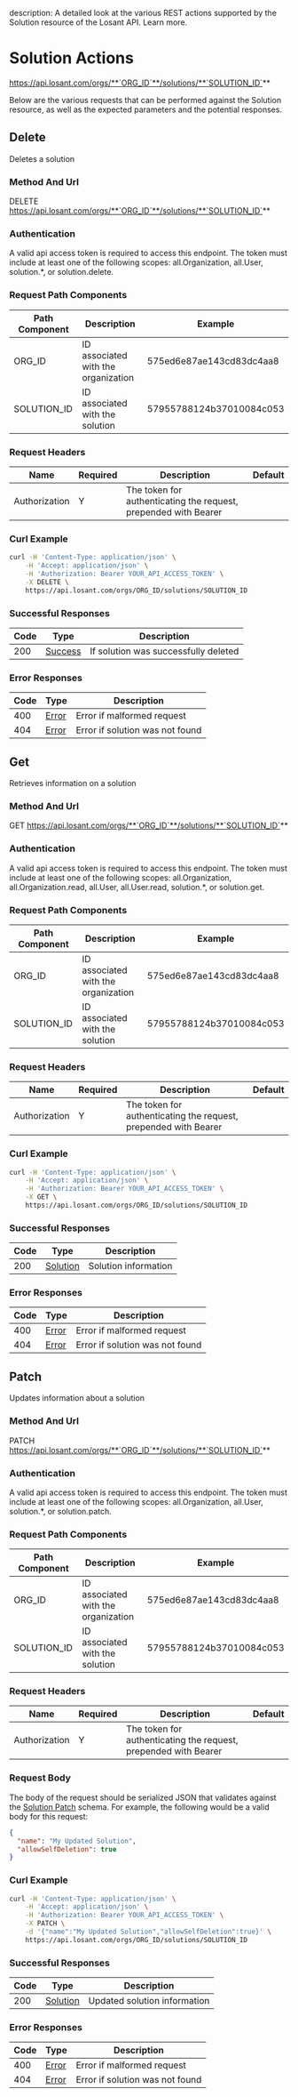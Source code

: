 description: A detailed look at the various REST actions supported by the Solution resource of the Losant API. Learn more.

# Solution Actions

https://api.losant.com/orgs/**`ORG_ID`**/solutions/**`SOLUTION_ID`**

Below are the various requests that can be performed against the
Solution resource, as well as the expected
parameters and the potential responses.

## Delete

Deletes a solution

### Method And Url <a name="delete-method-url"></a>

DELETE https://api.losant.com/orgs/**`ORG_ID`**/solutions/**`SOLUTION_ID`**

### Authentication <a name="delete-authentication"></a>

A valid api access token is required to access this endpoint. The token must
include at least one of the following scopes:
all.Organization, all.User, solution.*, or solution.delete.

### Request Path Components <a name="delete-path-components"></a>

| Path Component | Description | Example |
| -------------- | ----------- | ------- |
| ORG_ID | ID associated with the organization | 575ed6e87ae143cd83dc4aa8 |
| SOLUTION_ID | ID associated with the solution | 57955788124b37010084c053 |

### Request Headers <a name="delete-headers"></a>

| Name | Required | Description | Default |
| ---- | -------- | ----------- | ------- |
| Authorization | Y | The token for authenticating the request, prepended with Bearer | |

### Curl Example <a name="delete-curl-example"></a>

```bash
curl -H 'Content-Type: application/json' \
    -H 'Accept: application/json' \
    -H 'Authorization: Bearer YOUR_API_ACCESS_TOKEN' \
    -X DELETE \
    https://api.losant.com/orgs/ORG_ID/solutions/SOLUTION_ID
```

### Successful Responses <a name="delete-successful-responses"></a>

| Code | Type | Description |
| ---- | ---- | ----------- |
| 200 | [Success](schemas.md#success) | If solution was successfully deleted |

### Error Responses <a name="delete-error-responses"></a>

| Code | Type | Description |
| ---- | ---- | ----------- |
| 400 | [Error](schemas.md#error) | Error if malformed request |
| 404 | [Error](schemas.md#error) | Error if solution was not found |

## Get

Retrieves information on a solution

### Method And Url <a name="get-method-url"></a>

GET https://api.losant.com/orgs/**`ORG_ID`**/solutions/**`SOLUTION_ID`**

### Authentication <a name="get-authentication"></a>

A valid api access token is required to access this endpoint. The token must
include at least one of the following scopes:
all.Organization, all.Organization.read, all.User, all.User.read, solution.*, or solution.get.

### Request Path Components <a name="get-path-components"></a>

| Path Component | Description | Example |
| -------------- | ----------- | ------- |
| ORG_ID | ID associated with the organization | 575ed6e87ae143cd83dc4aa8 |
| SOLUTION_ID | ID associated with the solution | 57955788124b37010084c053 |

### Request Headers <a name="get-headers"></a>

| Name | Required | Description | Default |
| ---- | -------- | ----------- | ------- |
| Authorization | Y | The token for authenticating the request, prepended with Bearer | |

### Curl Example <a name="get-curl-example"></a>

```bash
curl -H 'Content-Type: application/json' \
    -H 'Accept: application/json' \
    -H 'Authorization: Bearer YOUR_API_ACCESS_TOKEN' \
    -X GET \
    https://api.losant.com/orgs/ORG_ID/solutions/SOLUTION_ID
```

### Successful Responses <a name="get-successful-responses"></a>

| Code | Type | Description |
| ---- | ---- | ----------- |
| 200 | [Solution](schemas.md#solution) | Solution information |

### Error Responses <a name="get-error-responses"></a>

| Code | Type | Description |
| ---- | ---- | ----------- |
| 400 | [Error](schemas.md#error) | Error if malformed request |
| 404 | [Error](schemas.md#error) | Error if solution was not found |

## Patch

Updates information about a solution

### Method And Url <a name="patch-method-url"></a>

PATCH https://api.losant.com/orgs/**`ORG_ID`**/solutions/**`SOLUTION_ID`**

### Authentication <a name="patch-authentication"></a>

A valid api access token is required to access this endpoint. The token must
include at least one of the following scopes:
all.Organization, all.User, solution.*, or solution.patch.

### Request Path Components <a name="patch-path-components"></a>

| Path Component | Description | Example |
| -------------- | ----------- | ------- |
| ORG_ID | ID associated with the organization | 575ed6e87ae143cd83dc4aa8 |
| SOLUTION_ID | ID associated with the solution | 57955788124b37010084c053 |

### Request Headers <a name="patch-headers"></a>

| Name | Required | Description | Default |
| ---- | -------- | ----------- | ------- |
| Authorization | Y | The token for authenticating the request, prepended with Bearer | |

### Request Body <a name="patch-body"></a>

The body of the request should be serialized JSON that validates against
the [Solution Patch](schemas.md#solution-patch) schema. For example, the following would be a
valid body for this request:

```json
{
  "name": "My Updated Solution",
  "allowSelfDeletion": true
}
```

### Curl Example <a name="patch-curl-example"></a>

```bash
curl -H 'Content-Type: application/json' \
    -H 'Accept: application/json' \
    -H 'Authorization: Bearer YOUR_API_ACCESS_TOKEN' \
    -X PATCH \
    -d '{"name":"My Updated Solution","allowSelfDeletion":true}' \
    https://api.losant.com/orgs/ORG_ID/solutions/SOLUTION_ID
```

### Successful Responses <a name="patch-successful-responses"></a>

| Code | Type | Description |
| ---- | ---- | ----------- |
| 200 | [Solution](schemas.md#solution) | Updated solution information |

### Error Responses <a name="patch-error-responses"></a>

| Code | Type | Description |
| ---- | ---- | ----------- |
| 400 | [Error](schemas.md#error) | Error if malformed request |
| 404 | [Error](schemas.md#error) | Error if solution was not found |
